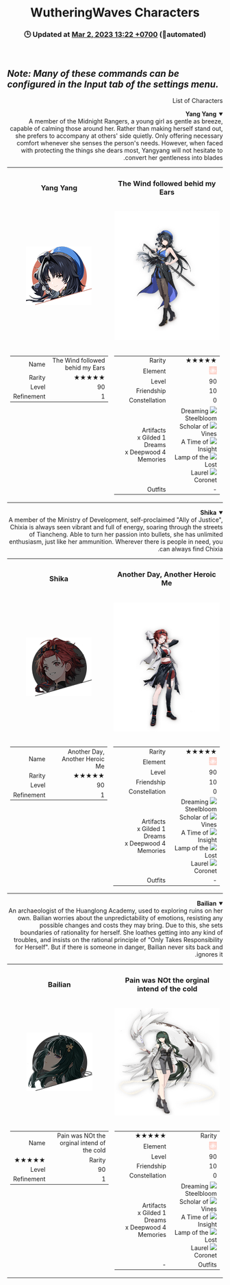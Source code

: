 <h1 align="center">WutheringWaves Characters</h1>
<h3 align="center">
  🕒 Updated at <u>Mar 2, 2023 13:22 +0700</u> (🤖automated)
</h3>
<br />

_Note: Many of these commands can be configured in the Input tab of the settings menu._
---

<div dir="rtl" lang="fa">

  List of Characters

<details open>
  <summary><b>Yang Yang</b></summary>
A member of the Midnight Rangers, a young girl as gentle as breeze, capable of calming those around her.
Rather than making herself stand out, she prefers to accompany at others' side quietly.
Only offering necessary comfort whenever she senses the person's needs.
However, when faced with protecting the things she dears most, Yangyang will not hesitate to convert her gentleness into blades.
  <br />
  <table>
    <tr>
      <th><h3 align="center">The Wind followed behid my Ears</h3></th>
      <th><h3 align="center">Yang Yang</h3></th>
    </tr>
    <tr>
      <td>
        <p align="center">
          <img
            src="/Images/rw1.736e7979.png"
            width="300" height="300"
          />
        </p>
      </td>
      <td>
        <p align="center">
          <img
            src="/Images/head-active.ee239036.png"
          />
        </p>
      </td>
    </tr>
    <tr>
      <td>
        <table>
          <tr>
            <td>★★★★★</td>
            <td>Rarity</td>
          </tr>
          <tr>
            <td>
              <img
                src="/Images/camp2-active.86837ac0.png"
                ,
                height="18"
              />
            <td>Element</td>
            </td>
          </tr>
          <tr>
            <td>90</td>
            <td>Level</td>
          </tr>
          <tr>
            <td>10</td>
            <td>Friendship</td>
          </tr>
          <tr>
            <td>0</td>
            <td>Constellation</td>
          </tr>
          <tr>
            <td>
              <img
                src="https://upload-os-bbs.mihoyo.com/game_record/genshin/equip/UI_RelicIcon_15026_4.png"
                ,
                height="18"
              />
              Dreaming Steelbloom<br /><img
                src="https://upload-os-bbs.mihoyo.com/game_record/genshin/equip/UI_RelicIcon_15025_2.png"
                ,
                height="18"
              />
              Scholar of Vines<br /><img
                src="https://upload-os-bbs.mihoyo.com/game_record/genshin/equip/UI_RelicIcon_15025_5.png"
                ,
                height="18"
              />
              A Time of Insight<br /><img
                src="https://upload-os-bbs.mihoyo.com/game_record/genshin/equip/UI_RelicIcon_15025_1.png"
                ,
                height="18"
              />
              Lamp of the Lost<br /><img
                src="https://upload-os-bbs.mihoyo.com/game_record/genshin/equip/UI_RelicIcon_15025_3.png"
                ,
                height="18"
              />
              Laurel Coronet<br />
            </td>
            <td>
              Artifacts<br />1 x Gilded Dreams<br />4 x Deepwood Memories<br />
            </td>
          </tr>
          <tr>
            <td>-</td>
            <td>Outfits</td>
          </tr>
        </table>
      </td>
      <td valign="top">
        <table>
          <tr>
            <td>The Wind followed behid my Ears</td>
            <td>Name</td>
          </tr>
          <tr>
            <td>★★★★★</td>
            <td>Rarity</td>
          </tr>
          <tr>
            <td>90</td>
            <td>Level</td>
          </tr>
          <tr>
            <td>1</td>
            <td>Refinement</td>
          </tr>
        </table>
      </td>
    </tr>
  </table>
</details>

<details open>
  <summary><b>Shika</b></summary>
A member of the Ministry of Development, self-proclaimed "Ally of Justice", Chixia is always seen vibrant and full of energy, soaring through the streets of Tiancheng.
Able to turn her passion into bullets, she has unlimited enthusiasm, just like her ammunition.
Wherever there is people in need, you can always find Chixia.
  <br />
  <table>
    <tr>
      <th><h3 align="center">Another Day, Another Heroic Me</h3></th>
      <th><h3 align="center">Shika</h3></th>
    </tr>
    <tr>
      <td>
        <p align="center">
          <img
            src="/Images/rw3.22ccf032.png"
            width="300" height="300"
          />
        </p>
      </td>
      <td>
        <p align="center">
          <img
            src="/Images/head3.a0959c9f.png"
          />
        </p>
      </td>
    </tr>
    <tr>
      <td>
        <table>
          <tr>
            <td>★★★★★</td>
            <td>Rarity</td>
          </tr>
          <tr>
            <td>
              <img
                src="/Images/camp2-active.86837ac0.png"
                ,
                height="18"
              />
            </td>
            <td>Element</td>
          </tr>
          <tr>
            <td>90</td>
            <td>Level</td>
          </tr>
          <tr>
            <td>10</td>
            <td>Friendship</td>
          </tr>
          <tr>
            <td>0</td>
            <td>Constellation</td>
          </tr>
          <tr>
            <td>
              <img
                src="https://upload-os-bbs.mihoyo.com/game_record/genshin/equip/UI_RelicIcon_15026_4.png"
                ,
                height="18"
              />
              Dreaming Steelbloom<br /><img
                src="https://upload-os-bbs.mihoyo.com/game_record/genshin/equip/UI_RelicIcon_15025_2.png"
                ,
                height="18"
              />
              Scholar of Vines<br /><img
                src="https://upload-os-bbs.mihoyo.com/game_record/genshin/equip/UI_RelicIcon_15025_5.png"
                ,
                height="18"
              />
              A Time of Insight<br /><img
                src="https://upload-os-bbs.mihoyo.com/game_record/genshin/equip/UI_RelicIcon_15025_1.png"
                ,
                height="18"
              />
              Lamp of the Lost<br /><img
                src="https://upload-os-bbs.mihoyo.com/game_record/genshin/equip/UI_RelicIcon_15025_3.png"
                ,
                height="18"
              />
              Laurel Coronet<br />
            </td>
            <td>
              Artifacts<br />1 x Gilded Dreams<br />4 x Deepwood Memories<br />
            </td>
          </tr>
          <tr>
            <td>-</td>
            <td>Outfits</td>
          </tr>
        </table>
      </td>
      <td valign="top">
        <table>
          <tr>
            <td>Another Day, Another Heroic Me</td>
            <td>Name</td>
          </tr>
          <tr>
            <td>★★★★★</td>
            <td>Rarity</td>
          </tr>
          <tr>
            <td>90</td>
            <td>Level</td>
          </tr>
          <tr>
            <td>1</td>
            <td>Refinement</td>
          </tr>
        </table>
      </td>
    </tr>
  </table>
</details>

<details open>
  <summary><b>Bailian</b></summary>
An archaeologist of the Huanglong Academy, used to exploring ruins on her own.
Bailian worries about the unpredictability of emotions, resisting any possible changes and costs they may bring. Due to this, she sets boundaries of rationality for herself.
She loathes getting into any kind of troubles, and insists on the rational principle of "Only Takes Responsibility for Herself".
But if there is someone in danger, Bailian never sits back and ignores it.
  <br />
  <table>
    <tr>
      <th><h3 align="center">Pain was NOt the orginal intend of the cold</h3></th>
      <th><h3 align="center">Bailian</h3></th>
    </tr>
    <tr>
      <td>
        <p align="center">
          <img
            src="/Images/rw2.bbadd72d.png"
            width="250" height="250"
          />
        </p>
      </td>
      <td>
        <p align="center">
          <img
            src="/Images/head2.91528759.png"
          />
        </p>
      </td>
    </tr>
    <tr>
      <td>
        <table>
          <tr>
            <td>Rarity</td>
            <td>★★★★★</td>
          </tr>
          <tr>
            <td>
              <img
                src="/Images/camp2-active.86837ac0.png"
                ,
                height="18"
              />
            </td>
            <td>Element</td>
          </tr>
          <tr>
            <td>90</td>
            <td>Level</td>
          </tr>
          <tr>
            <td>10</td>
            <td>Friendship</td>
          </tr>
          <tr>
            <td>0</td>
            <td>Constellation</td>
          </tr>
          <tr>
            <td>
              <img
                src="https://upload-os-bbs.mihoyo.com/game_record/genshin/equip/UI_RelicIcon_15026_4.png"
                ,
                height="18"
              />
              Dreaming Steelbloom<br /><img
                src="https://upload-os-bbs.mihoyo.com/game_record/genshin/equip/UI_RelicIcon_15025_2.png"
                ,
                height="18"
              />
              Scholar of Vines<br /><img
                src="https://upload-os-bbs.mihoyo.com/game_record/genshin/equip/UI_RelicIcon_15025_5.png"
                ,
                height="18"
              />
              A Time of Insight<br /><img
                src="https://upload-os-bbs.mihoyo.com/game_record/genshin/equip/UI_RelicIcon_15025_1.png"
                ,
                height="18"
              />
              Lamp of the Lost<br /><img
                src="https://upload-os-bbs.mihoyo.com/game_record/genshin/equip/UI_RelicIcon_15025_3.png"
                ,
                height="18"
              />
              Laurel Coronet<br />
            </td>
            <td>
              Artifacts<br />1 x Gilded Dreams<br />4 x Deepwood Memories<br />
            </td>
          </tr>
          <tr>
            <td>Outfits</td>
            <td>-</td>
          </tr>
        </table>
      </td>
      <td valign="top">
        <table>
          <tr>
            <td>Pain was NOt the orginal intend of the cold</td>
            <td>Name</td>
          </tr>
          <tr>
            <td>Rarity</td>
            <td>★★★★★</td>
          </tr>
          <tr>
            <td>90</td>
            <td>Level</td>
          </tr>
          <tr>
            <td>1</td>
            <td>Refinement</td>
          </tr>
        </table>
      </td>
    </tr>
  </table>
</details>
